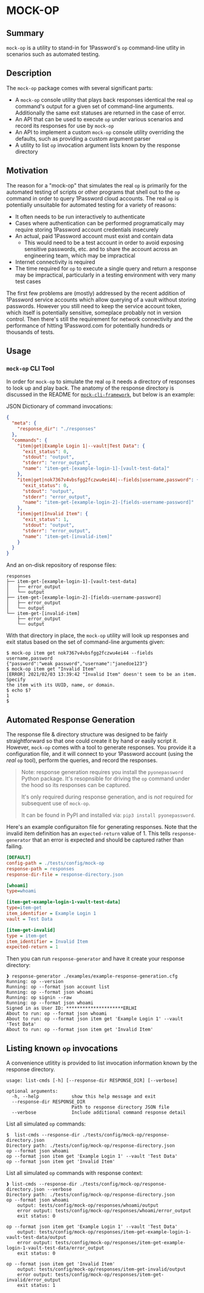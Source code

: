 # MOCK-OP

## Summary

`mock-op` is a utility to stand-in for 1Password's `op` command-line utlity in scenarios such as automated testing.

## Description

The `mock-op` package comes with several significant parts:

- A `mock-op` console utility that plays back responses identical the real `op` command's output for a given set of command-line arguments. Additionally the same exit statuses are returned in the case of error.
- An API that can be used to execute `op` under various scenarios and record its responses for use by `mock-op`
- An API to implement a custom `mock-op` console utility overriding the defaults, such as providing a custom argument parser
- A utility to list `op` invocation argument lists known by the response directory

## Motivation

The reason for a "mock-op" that simulates the real `op` is primarily for the automated testing of scripts or other programs that shell out to the `op` command in order to query 1Password cloud accounts. The real `op` is potentially unsuitable for automated testing for a variety of reasons:

- It often needs to be run interactively to authenticate
- Cases where authentication can be performed programatically may require storing 1Password account credentials insecurely
- An actual, paid 1Password account must exist and contain data
  - This would need to be a test account in order to avoid exposing sensitive passwords, etc. and to share the account across an engineering team, which may be impractical
- Internet connectivity is required
- The time required for `op` to execute a single query and return a response may be impractical, particularly in a testing environment with very many test cases

The first few problems are (mostly) addressed by the recent addition of 1Password service accounts which allow querying of a vault without storing passwords. However you still need to keep the service account token, which itself is potentially sensitive, someplace probably not in version control. Then there's still the requirement for network connectivity and the performance of hitting 1Password.com for potentially hundreds or thousands of tests.

## Usage

### `mock-op` CLI Tool

In order for `mock-op` to simulate the real `op` it needs a directory of responses to look up and play back. The anatomy of the response directory is discussed in the README for [`mock-cli-framework`](https://github.com/zcutlip/mock-cli-framework), but below is an example:

JSON Dictionary of command invocations:

```JSON
{
  "meta": {
    "response_dir": "./responses"
  },
  "commands": {
    "item|get|Example Login 1|--vault|Test Data": {
      "exit_status": 0,
      "stdout": "output",
      "stderr": "error_output",
      "name": "item-get-[example-login-1]-[vault-test-data]"
    },
    "item|get|nok7367v4vbsfgg2fczwu4ei44|--fields|username,password": {
      "exit_status": 0,
      "stdout": "output",
      "stderr": "error_output",
      "name": "item-get-[example-login-2]-[fields-username-password]"
    },
    "item|get|Invalid Item": {
      "exit_status": 1,
      "stdout": "output",
      "stderr": "error_output",
      "name": "item-get-[invalid-item]"
    }
  }
}

```

And an on-disk repository of response files:

```
responses
├── item-get-[example-login-1]-[vault-test-data]
│   ├── error_output
│   └── output
├── item-get-[example-login-2]-[fields-username-password]
│   ├── error_output
│   └── output
└── item-get-[invalid-item]
    ├── error_output
    └── output
```

With that directory in place, the `mock-op` utility will look up responses and exit status based on the set of command-line arguments given:

```Console
$ mock-op item get nok7367v4vbsfgg2fczwu4ei44 --fields username,password
{"password":"weak password","username":"janedoe123"}
$ mock-op item get "Invalid Item"
[ERROR] 2021/02/03 13:39:42 "Invalid Item" doesn't seem to be an item. Specify
the item with its UUID, name, or domain.
$ echo $?
1
$
```

## Automated Response Generation

The response file & directory structure was designed to be fairly straightforward so that one could create it by hand or easily script it. However, `mock-op` comes with a tool to generate responses. You provide it a configuration file, and it will connect to your 1Password account (using the *real* `op` tool), perform the queries, and record the responses.

> Note: response generation requires you install the `pyonepassword` Python package. It's resopnsible for driving the `op` command under the hood so its responses can be captured.
>
> It's only required during response generation, and is *not* required for subsequent use of `mock-op`.
>
> It can be found in PyPI and installed via: `pip3 install pyonepassword`.

Here's an example configuraiton file for generating responses. Note that the invalid item definition has an `expected-return` value of 1. This tells `response-generator` that an error is expected and should be captured rather than failing.

```INI
[DEFAULT]
config-path = ./tests/config/mock-op
response-path = responses
response-dir-file = response-directory.json

[whoami]
type=whoami

[item-get-example-login-1-vault-test-data]
type=item-get
item_identifier = Example Login 1
vault = Test Data

[item-get-invalid]
type = item-get
item_identifier = Invalid Item
expected-return = 1
```

Then you can run `response-generator` and have it create your response directory:

```Console
❱ response-generator ./examples/example-response-generation.cfg
Running: op --version
Running: op --format json account list
Running: op --format json whoami
Running: op signin --raw
Running: op --format json whoami
Signed in as User ID: *********************ERLHI
About to run: op --format json whoami
About to run: op --format json item get 'Example Login 1' --vault 'Test Data'
About to run: op --format json item get 'Invalid Item'
```

## Listing known `op` invocations

A convenience utlitity is provided to list invocation information known by the response directory.

    usage: list-cmds [-h] [--response-dir RESPONSE_DIR] [--verbose]

    optional arguments:
      -h, --help            show this help message and exit
      --response-dir RESPONSE_DIR
                            Path to response directory JSON file
      --verbose             Include additional command response detail

List all simulated `op` commands:

```Console
$  list-cmds --response-dir ./tests/config/mock-op/response-directory.json
Directory path: ./tests/config/mock-op/response-directory.json
op --format json whoami
op --format json item get 'Example Login 1' --vault 'Test Data'
op --format json item get 'Invalid Item'
```

List all simulated `op` commands with response context:

```Console
❱ list-cmds --response-dir ./tests/config/mock-op/response-directory.json --verbose
Directory path: ./tests/config/mock-op/response-directory.json
op --format json whoami
	output: tests/config/mock-op/responses/whoami/output
	error output: tests/config/mock-op/responses/whoami/error_output
	exit status: 0

op --format json item get 'Example Login 1' --vault 'Test Data'
	output: tests/config/mock-op/responses/item-get-example-login-1-vault-test-data/output
	error output: tests/config/mock-op/responses/item-get-example-login-1-vault-test-data/error_output
	exit status: 0

op --format json item get 'Invalid Item'
	output: tests/config/mock-op/responses/item-get-invalid/output
	error output: tests/config/mock-op/responses/item-get-invalid/error_output
	exit status: 1
```
